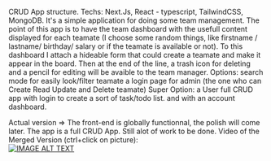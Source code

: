 
CRUD App structure. Techs: Next.Js, React - typescript, TailwindCSS, MongoDB.
It's a simple application for doing some team management.
The point of this app is to have the team dashboard with the usefull content displayed for each teamate (I choose some random things, like firstname / lastname/ birthday/ salary or if the teamate is available or not).
To this dashboard I attach a hideable form that could create a teamate and make it appear in the board.
Then at the end of the line, a trash icon for deleting and a pencil for editing will be avaible to the team manager.
Options:
search mode for easily look/filter teamate
a login page for admin (the one who can Create Read Update and Delete teamate)
Super Option:
a User full CRUD app with login to create a sort of task/todo list. and with an account dashboard.

Actual version => The front-end is globally functionnal, the polish will come later. 
The app is a full CRUD App.
Still alot of work to be done.
Video of the Merged Version (ctrl+click on picture):  
[![IMAGE ALT TEXT](https://i9.ytimg.com/vi_webp/ap2QLKuS0zo/mq2.webp?sqp=CKS_j5sG-oaymwEmCMACELQB8quKqQMa8AEB-AH-CYAC0AWKAgwIABABGEcgUyhlMA8=&rs=AOn4CLB65DfX5HqYmgOx6tcEvHcuKVTydg)](https://youtu.be/ap2QLKuS0zo "CRUD app Next.JS TS Tailwind")
